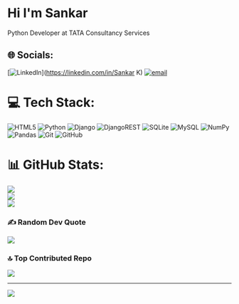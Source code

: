 # Hi I'm Sankar

Python Developer at TATA Consultancy Services</br>

## 🌐 Socials:
[![LinkedIn](https://img.shields.io/badge/LinkedIn-%230077B5.svg?logo=linkedin&logoColor=white)](https://linkedin.com/in/Sankar K) [![email](https://img.shields.io/badge/Email-D14836?logo=gmail&logoColor=white)](mailto:kaliyannansankar1999@gmail.com) 

# 💻 Tech Stack:
![HTML5](https://img.shields.io/badge/html5-%23E34F26.svg?style=for-the-badge&logo=html5&logoColor=white) ![Python](https://img.shields.io/badge/python-3670A0?style=for-the-badge&logo=python&logoColor=ffdd54) ![Django](https://img.shields.io/badge/django-%23092E20.svg?style=for-the-badge&logo=django&logoColor=white) ![DjangoREST](https://img.shields.io/badge/DJANGO-REST-ff1709?style=for-the-badge&logo=django&logoColor=white&color=ff1709&labelColor=gray) ![SQLite](https://img.shields.io/badge/sqlite-%2307405e.svg?style=for-the-badge&logo=sqlite&logoColor=white) ![MySQL](https://img.shields.io/badge/mysql-4479A1.svg?style=for-the-badge&logo=mysql&logoColor=white) ![NumPy](https://img.shields.io/badge/numpy-%23013243.svg?style=for-the-badge&logo=numpy&logoColor=white) ![Pandas](https://img.shields.io/badge/pandas-%23150458.svg?style=for-the-badge&logo=pandas&logoColor=white) ![Git](https://img.shields.io/badge/git-%23F05033.svg?style=for-the-badge&logo=git&logoColor=white) ![GitHub](https://img.shields.io/badge/github-%23121011.svg?style=for-the-badge&logo=github&logoColor=white)
# 📊 GitHub Stats:
![](https://github-readme-stats.vercel.app/api?username=Sankar26-py&theme=transparent&hide_border=false&include_all_commits=false&count_private=false)<br/>
![](https://nirzak-streak-stats.vercel.app/?user=Sankar26-py&theme=transparent&hide_border=false)<br/>
![](https://github-readme-stats.vercel.app/api/top-langs/?username=Sankar26-py&theme=transparent&hide_border=false&include_all_commits=false&count_private=false&layout=compact)

### ✍️ Random Dev Quote
![](https://quotes-github-readme.vercel.app/api?type=horizontal&theme=radical)

### 🔝 Top Contributed Repo
![](https://github-contributor-stats.vercel.app/api?username=Sankar26-py&limit=5&theme=dark&combine_all_yearly_contributions=true)

---
[![](https://visitcount.itsvg.in/api?id=Sankar26-py&icon=0&color=0)](https://visitcount.itsvg.in)

<!-- Proudly created with GPRM ( https://gprm.itsvg.in ) -->
